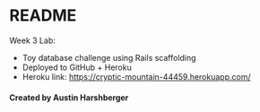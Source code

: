 # README

Week 3 Lab:
* Toy database challenge using Rails scaffolding
* Deployed to GitHub + Heroku
* Heroku link: https://cryptic-mountain-44459.herokuapp.com/

<h4>Created by Austin Harshberger</h4>


